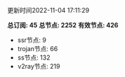 更新时间2022-11-04 17:11:29

**总订阅: 45**
**总节点: 2252**
**有效节点: 426**
- ssr节点: 9
- trojan节点: 66
- ss节点: 132
- v2ray节点: 219

